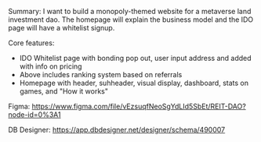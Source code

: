 Summary: I want to build a monopoly-themed website for a metaverse land investment dao. 
The homepage will explain the business model and the IDO page will have a whitelist signup. 

Core features:
- IDO Whitelist page with bonding pop out, user input address and added with info on pricing 
- Above includes ranking system based on referrals
- Homepage with header, suhheader, visual display, dashboard, stats on games, and "How it works"


Figma: 
https://www.figma.com/file/vEzsuqfNeoSgYdLId5SbEt/REIT-DAO?node-id=0%3A1

DB Designer: 
https://app.dbdesigner.net/designer/schema/490007
